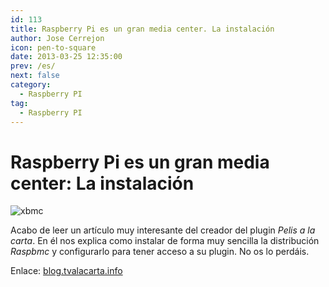 ```yaml
---
id: 113
title: Raspberry Pi es un gran media center. La instalación
author: Jose Cerrejon
icon: pen-to-square
date: 2013-03-25 12:35:00
prev: /es/
next: false
category:
  - Raspberry PI
tag:
  - Raspberry PI
---
```


# Raspberry Pi es un gran media center: La instalación

![xbmc](/images/raspxbmc.jpg)

Acabo de leer un artículo muy interesante del creador del plugin *Pelis a la carta*. En él nos explica como instalar de forma muy sencilla la distribución *Raspbmc* y configurarlo para tener acceso a su plugin. No os lo perdáis.

Enlace: [blog.tvalacarta.info](http://blog.tvalacarta.info/2013/03/08/raspberry-pi-es-un-gran-media-center-la-instalacion/#more-7005)